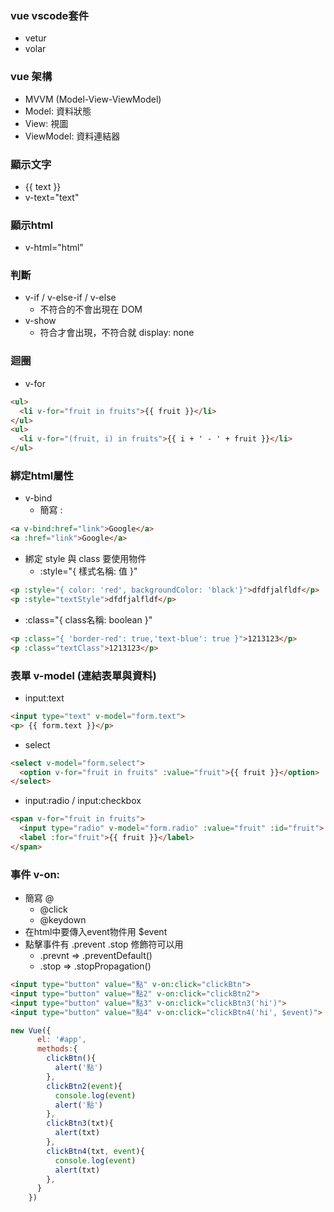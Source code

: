### vue vscode套件
- vetur
- volar

### vue 架構

- MVVM (Model-View-ViewModel)
- Model: 資料狀態
- View: 視圖
- ViewModel: 資料連結器

### 顯示文字

- {{ text }}
- v-text="text"

### 顯示html

- v-html="html"

### 判斷

- v-if / v-else-if / v-else
  - 不符合的不會出現在 DOM
- v-show
  - 符合才會出現，不符合就 display: none 

### 迴圈
- v-for
```html
<ul>
  <li v-for="fruit in fruits">{{ fruit }}</li>
</ul>
<ul>
  <li v-for="(fruit, i) in fruits">{{ i + ' - ' + fruit }}</li>
</ul>
```

### 綁定html屬性

- v-bind
  - 簡寫 :
```html
<a v-bind:href="link">Google</a>
<a :href="link">Google</a>
```
- 綁定 style 與 class 要使用物件
  - :style="{ 樣式名稱: 值 }"
```html
<p :style="{ color: 'red', backgroundColor: 'black'}">dfdfjalfldf</p>
<p :style="textStyle">dfdfjalfldf</p>
```
  - :class="{ class名稱: boolean }"
```html
<p :class="{ 'border-red': true,'text-blue': true }">1213123</p>
<p :class="textClass">1213123</p>
```

### 表單 v-model (連結表單與資料)
- input:text
```html
<input type="text" v-model="form.text">
<p> {{ form.text }}</p>
```
- select
```html
<select v-model="form.select">
  <option v-for="fruit in fruits" :value="fruit">{{ fruit }}</option>
</select>
```
- input:radio / input:checkbox
```html
<span v-for="fruit in fruits">
  <input type="radio" v-model="form.radio" :value="fruit" :id="fruit">
  <label :for="fruit">{{ fruit }}</label> 
</span>
```

### 事件 v-on: 
- 簡寫 @
  - @click
  - @keydown
- 在html中要傳入event物件用 $event
- 點擊事件有 .prevent .stop 修飾符可以用
  - .prevnt => .preventDefault()
  - .stop => .stopPropagation()
```html
<input type="button" value="點" v-on:click="clickBtn">
<input type="button" value="點2" v-on:click="clickBtn2">
<input type="button" value="點3" v-on:click="clickBtn3('hi')">
<input type="button" value="點4" v-on:click="clickBtn4('hi', $event)">
```
```javascript
new Vue({
      el: '#app',
      methods:{
        clickBtn(){
          alert('點')
        },
        clickBtn2(event){
          console.log(event)
          alert('點')
        },
        clickBtn3(txt){
          alert(txt)
        },
        clickBtn4(txt, event){
          console.log(event)
          alert(txt)
        },
      }
    })
```